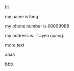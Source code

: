 hi 

my name is long

my phone number is 00099988

my address is: TUyen quang.

more text

aaaa

bbb